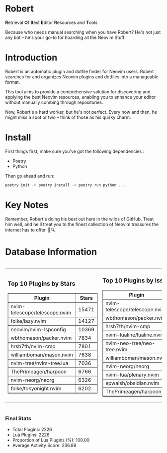 # Robert

**R**etrieval
**O**f
**B**est
**E**ditor
**R**esources and
**T**ools

Because who needs manual searching when you have Robert?
He's not just any bot – he's your go-to for hoarding all the Neovim Stuff.

# Introduction
Robert is an automatic plugin and dotfile finder for Neovim users. Robert searches for and organizes Neovim plugins and dotfiles into a manageable format.

This tool aims to provide a comprehensive solution for discovering and applying the best Neovim resources, enabling you to enhance your editor without manually combing through repositories.

Now, Robert's a hard worker, but he's not perfect. Every now and then, he might miss a spot or two – think of those as his quirky charm. 

# Install
 First things first, make sure you've got the following dependencies :
  - Poetry 
  - Python 

Then go ahead and run:

```bash
poetry init -> poetry install -> poetry run python ...
```
# Key Notes

Remember, Robert's doing his best out here in the wilds of GitHub. Treat him well, and he'll treat you to the finest collection of Neovim treasures the internet has to offer. 🎩🔍


# Database Information

<div style='display:flex;flex-direction:row;justify-content:space-between;'><table><tr><td><h3>Top 10 Plugins by Stars</h3><table border="1"><tr><th>Plugin</th><th>Stars</th></tr><tr><td>nvim-telescope/telescope.nvim</td><td>15471</td></tr><tr><td>folke/lazy.nvim</td><td>14127</td></tr><tr><td>neovim/nvim-lspconfig</td><td>10369</td></tr><tr><td>wbthomason/packer.nvim</td><td>7834</td></tr><tr><td>hrsh7th/nvim-cmp</td><td>7801</td></tr><tr><td>williamboman/mason.nvim</td><td>7638</td></tr><tr><td>nvim-tree/nvim-tree.lua</td><td>7036</td></tr><tr><td>ThePrimeagen/harpoon</td><td>6766</td></tr><tr><td>nvim-neorg/neorg</td><td>6326</td></tr><tr><td>folke/tokyonight.nvim</td><td>6202</td></tr></table></td><td><h3>Top 10 Plugins by Issues</h3><table border="1"><tr><th>Plugin</th><th>Issues</th></tr><tr><td>nvim-telescope/telescope.nvim</td><td>362</td></tr><tr><td>wbthomason/packer.nvim</td><td>307</td></tr><tr><td>hrsh7th/nvim-cmp</td><td>277</td></tr><tr><td>nvim-lualine/lualine.nvim</td><td>223</td></tr><tr><td>nvim-neo-tree/neo-tree.nvim</td><td>222</td></tr><tr><td>williamboman/mason.nvim</td><td>189</td></tr><tr><td>nvim-neorg/neorg</td><td>176</td></tr><tr><td>nvim-lua/plenary.nvim</td><td>142</td></tr><tr><td>epwalsh/obsidian.nvim</td><td>119</td></tr><tr><td>ThePrimeagen/harpoon</td><td>115</td></tr></table></td><td><h3>Top 10 Plugins by Forks</h3><table border="1"><tr><th>Plugin</th><th>Forks</th></tr><tr><td>neovim/nvim-lspconfig</td><td>2053</td></tr><tr><td>nvim-telescope/telescope.nvim</td><td>823</td></tr><tr><td>nvim-tree/nvim-tree.lua</td><td>602</td></tr><tr><td>nvim-lualine/lualine.nvim</td><td>462</td></tr><tr><td>folke/tokyonight.nvim</td><td>412</td></tr><tr><td>hrsh7th/nvim-cmp</td><td>389</td></tr><tr><td>ThePrimeagen/harpoon</td><td>365</td></tr><tr><td>folke/lazy.nvim</td><td>339</td></tr><tr><td>jackMort/ChatGPT.nvim</td><td>311</td></tr><tr><td>nvimdev/lspsaga.nvim</td><td>285</td></tr></table></td></tr></table></div>

### Final Stats
- Total Plugins: 2226
- Lua Plugins: 2226
- Proportion of Lua Plugins (%): 100.00
- Average Activity Score: 236.89
